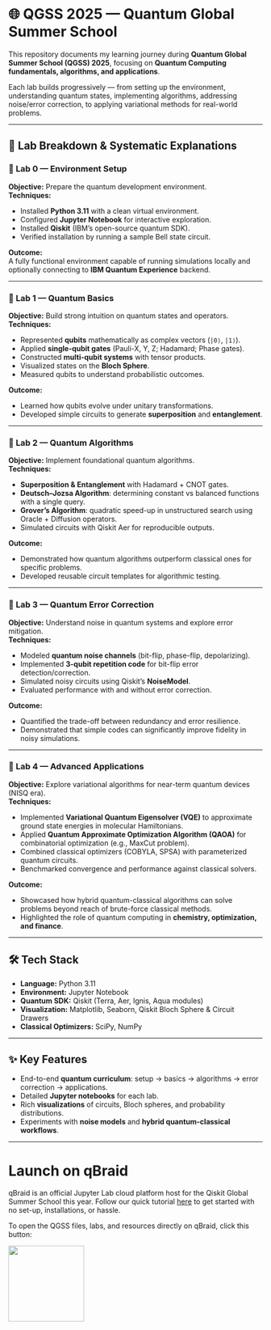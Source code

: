 # 🌐 QGSS 2025 — Quantum Global Summer School

This repository documents my learning journey during **Quantum Global Summer School (QGSS) 2025**, focusing on **Quantum Computing fundamentals, algorithms, and applications**.

Each lab builds progressively — from setting up the environment, understanding quantum states, implementing algorithms, addressing noise/error correction, to applying variational methods for real-world problems.  

---

## 📖 Lab Breakdown & Systematic Explanations

### 🔹 Lab 0 — Environment Setup
**Objective:** Prepare the quantum development environment.  
**Techniques:**
- Installed **Python 3.11** with a clean virtual environment.
- Configured **Jupyter Notebook** for interactive exploration.
- Installed **Qiskit** (IBM’s open-source quantum SDK).
- Verified installation by running a sample Bell state circuit.  

**Outcome:**  
A fully functional environment capable of running simulations locally and optionally connecting to **IBM Quantum Experience** backend.

---

### 🔹 Lab 1 — Quantum Basics
**Objective:** Build strong intuition on quantum states and operators.  
**Techniques:**
- Represented **qubits** mathematically as complex vectors (`|0⟩`, `|1⟩`).
- Applied **single-qubit gates** (Pauli-X, Y, Z; Hadamard; Phase gates).
- Constructed **multi-qubit systems** with tensor products.
- Visualized states on the **Bloch Sphere**.
- Measured qubits to understand probabilistic outcomes.  

**Outcome:**  
- Learned how qubits evolve under unitary transformations.  
- Developed simple circuits to generate **superposition** and **entanglement**.  

---

### 🔹 Lab 2 — Quantum Algorithms
**Objective:** Implement foundational quantum algorithms.  
**Techniques:**
- **Superposition & Entanglement** with Hadamard + CNOT gates.  
- **Deutsch–Jozsa Algorithm**: determining constant vs balanced functions with a single query.  
- **Grover’s Algorithm**: quadratic speed-up in unstructured search using Oracle + Diffusion operators.  
- Simulated circuits with Qiskit Aer for reproducible outputs.  

**Outcome:**  
- Demonstrated how quantum algorithms outperform classical ones for specific problems.  
- Developed reusable circuit templates for algorithmic testing.  

---

### 🔹 Lab 3 — Quantum Error Correction
**Objective:** Understand noise in quantum systems and explore error mitigation.  
**Techniques:**
- Modeled **quantum noise channels** (bit-flip, phase-flip, depolarizing).  
- Implemented **3-qubit repetition code** for bit-flip error detection/correction.  
- Simulated noisy circuits using Qiskit’s **NoiseModel**.  
- Evaluated performance with and without error correction.  

**Outcome:**  
- Quantified the trade-off between redundancy and error resilience.  
- Demonstrated that simple codes can significantly improve fidelity in noisy simulations.  

---

### 🔹 Lab 4 — Advanced Applications
**Objective:** Explore variational algorithms for near-term quantum devices (NISQ era).  
**Techniques:**
- Implemented **Variational Quantum Eigensolver (VQE)** to approximate ground state energies in molecular Hamiltonians.  
- Applied **Quantum Approximate Optimization Algorithm (QAOA)** for combinatorial optimization (e.g., MaxCut problem).  
- Combined classical optimizers (COBYLA, SPSA) with parameterized quantum circuits.  
- Benchmarked convergence and performance against classical solvers.  

**Outcome:**  
- Showcased how hybrid quantum-classical algorithms can solve problems beyond reach of brute-force classical methods.  
- Highlighted the role of quantum computing in **chemistry, optimization, and finance**.  

---

## 🛠️ Tech Stack
- **Language:** Python 3.11  
- **Environment:** Jupyter Notebook  
- **Quantum SDK:** Qiskit (Terra, Aer, Ignis, Aqua modules)  
- **Visualization:** Matplotlib, Seaborn, Qiskit Bloch Sphere & Circuit Drawers  
- **Classical Optimizers:** SciPy, NumPy  

---

## ✨ Key Features
- End-to-end **quantum curriculum**: setup → basics → algorithms → error correction → applications.  
- Detailed **Jupyter notebooks** for each lab.  
- Rich **visualizations** of circuits, Bloch spheres, and probability distributions.  
- Experiments with **noise models** and **hybrid quantum-classical workflows**.  

---

# Launch on qBraid

qBraid is an official Jupyter Lab cloud platform host for the Qiskit Global Summer School this year. Follow our quick tutorial [here](https://docs.qbraid.com/lab/user-guide/qgss-2025) to get started with no set-up, installations, or hassle.

To open the QGSS files, labs, and resources directly on qBraid, click this button:

[<img src="https://qbraid-static.s3.amazonaws.com/logos/Launch_on_qBraid_white.png" width="150">](https://account.qbraid.com/?gitHubUrl=https://github.com/qiskit-community/qgss-2025.git&api=v2)


